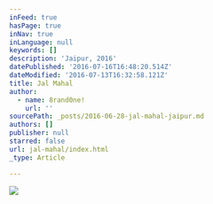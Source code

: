 ```yaml
---
inFeed: true
hasPage: true
inNav: true
inLanguage: null
keywords: []
description: 'Jaipur, 2016'
datePublished: '2016-07-16T16:48:20.514Z'
dateModified: '2016-07-13T16:32:58.121Z'
title: Jal Mahal
author:
  - name: 8rand0ne!
    url: ''
sourcePath: _posts/2016-06-28-jal-mahal-jaipur.md
authors: []
publisher: null
starred: false
url: jal-mahal/index.html
_type: Article

---
```

![](https://imgflo.herokuapp.com/graph/vahj1ThiexotieMo/627a3ef299af24b35f10d9f706a8d7e4/croprotate.jpg?cropheight=4443&cropwidth=3692&degrees=0&input=https%3A%2F%2Fthe-grid-user-content.s3-us-west-2.amazonaws.com%2Ffcde6dde-929f-4016-aed9-693427840a9a.jpg&x=0&y=0)